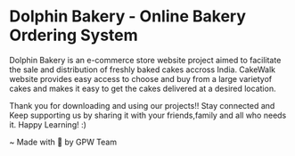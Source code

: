 # Dolphin Bakery - Online Bakery Ordering System

Dolphin Bakery is an e-commerce store website project aimed to facilitate the sale and distribution of freshly baked cakes accross India. CakeWalk website provides easy access to choose and buy from a large varietyof cakes and makes it easy to get the cakes delivered at a desired location.


Thank you for downloading and using our projects!! Stay connected and Keep supporting us by sharing it with your friends,family and all who needs it. Happy Learning! :)

~ Made with 💙 by GPW Team